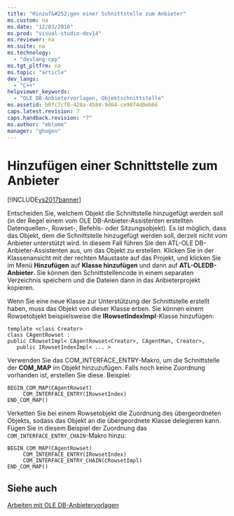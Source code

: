 ```yaml
---
title: "Hinzuf&#252;gen einer Schnittstelle zum Anbieter"
ms.custom: na
ms.date: "12/03/2016"
ms.prod: "visual-studio-dev14"
ms.reviewer: na
ms.suite: na
ms.technology: 
  - "devlang-cpp"
ms.tgt_pltfrm: na
ms.topic: "article"
dev_langs: 
  - "C++"
helpviewer_keywords: 
  - "OLE DB-Anbietervorlagen, Objektschnittstelle"
ms.assetid: b0fc7cf8-428a-4584-9d64-ce9074d0eb66
caps.latest.revision: 7
caps.handback.revision: "7"
ms.author: "mblome"
manager: "ghogen"
---
```

# Hinzuf&#252;gen einer Schnittstelle zum Anbieter
[!INCLUDE[vs2017banner](../../assembler/inline/includes/vs2017banner.md)]

Entscheiden Sie, welchem Objekt die Schnittstelle hinzugefügt werden soll \(in der Regel einem vom OLE DB\-Anbieter\-Assistenten erstellten Datenquellen\-, Rowset\-, Befehls\- oder Sitzungsobjekt\).  Es ist möglich, dass das Objekt, dem die Schnittstelle hinzugefügt werden soll, derzeit nicht vom Anbieter unterstützt wird.  In diesem Fall führen Sie den ATL\-OLE DB\-Anbieter\-Assistenten aus, um das Objekt zu erstellen.  Klicken Sie in der Klassenansicht mit der rechten Maustaste auf das Projekt, und klicken Sie im Menü **Hinzufügen** auf **Klasse hinzufügen** und dann auf **ATL\-OLEDB\-Anbieter**.  Sie können den Schnittstellencode in einem separaten Verzeichnis speichern und die Dateien dann in das Anbieterprojekt kopieren.  
  
 Wenn Sie eine neue Klasse zur Unterstützung der Schnittstelle erstellt haben, muss das Objekt von dieser Klasse erben.  Sie können einem Rowsetobjekt beispielsweise die **IRowsetIndexImpl**\-Klasse hinzufügen:  
  
```  
template <class Creator>  
class CAgentRowset :   
public CRowsetImpl< CAgentRowset<Creator>, CAgentMan, Creator>,  
   public IRowsetIndexImpl< ... >   
```  
  
 Verwenden Sie das COM\_INTERFACE\_ENTRY\-Makro, um die Schnittstelle der **COM\_MAP** im Objekt hinzuzufügen.  Falls noch keine Zuordnung vorhanden ist, erstellen Sie diese.  Beispiel:  
  
```  
BEGIN_COM_MAP(CAgentRowset)  
     COM_INTERFACE_ENTRY(IRowsetIndex)  
END_COM_MAP()  
```  
  
 Verketten Sie bei einem Rowsetobjekt die Zuordnung des übergeordneten Objekts, sodass das Objekt an die übergeordnete Klasse delegieren kann.  Fügen Sie in diesem Beispiel der Zuordnung das `COM_INTERFACE_ENTRY_CHAIN`\-Makro hinzu:  
  
```  
BEGIN_COM_MAP(CAgentRowset)  
     COM_INTERFACE_ENTRY(IRowsetIndex)  
     COM_INTERFACE_ENTRY_CHAIN(CRowsetImpl)  
END_COM_MAP()  
```  
  
## Siehe auch  
 [Arbeiten mit OLE DB\-Anbietervorlagen](../../data/oledb/working-with-ole-db-provider-templates.md)